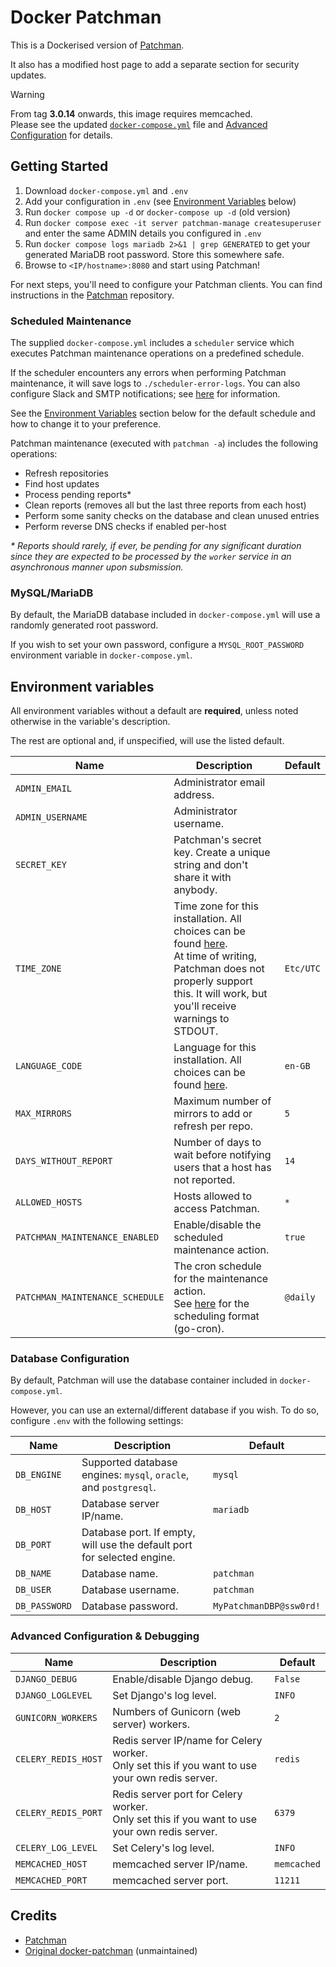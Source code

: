 # Docker Patchman

This is a Dockerised version of [Patchman](https://github.com/furlongm/patchman).

It also has a modified host page to add a separate section for security updates.

> [!WARNING]
> From tag **3.0.14** onwards, this image requires memcached.  
> Please see the updated [`docker-compose.yml`](https://github.com/tigattack/Patchman-Docker/blob/main/docker-compose.yml) file and [Advanced Configuration](#advanced-configuration--debugging) for details.

## Getting Started

1. Download `docker-compose.yml` and `.env`
2. Add your configuration in `.env` (see [Environment Variables](#environment-variables) below)
3. Run `docker compose up -d` or `docker-compose up -d` (old version)
4. Run `docker compose exec -it server patchman-manage createsuperuser` and enter the same ADMIN details you configured in `.env`
5. Run `docker compose logs mariadb 2>&1 | grep GENERATED` to get your generated MariaDB root password. Store this somewhere safe.
6. Browse to `<IP/hostname>:8080` and start using Patchman!

For next steps, you'll need to configure your Patchman clients. You can find instructions in the [Patchman](https://github.com/furlongm/patchman) repository.

### Scheduled Maintenance

The supplied `docker-compose.yml` includes a `scheduler` service which executes Patchman maintenance operations on a predefined schedule.

If the scheduler encounters any errors when performing Patchman maintenance, it will save logs to `./scheduler-error-logs`. You can also configure Slack and SMTP notifications; see [here](https://github.com/mcuadros/ofelia#logging) for information.

See the [Environment Variables](#environment-variables) section below for the default schedule and how to change it to your preference.

Patchman maintenance (executed with `patchman -a`) includes the following operations:

- Refresh repositories
- Find host updates
- Process pending reports\*
- Clean reports (removes all but the last three reports from each host)
- Perform some sanity checks on the database and clean unused entries
- Perform reverse DNS checks if enabled per-host

_\* Reports should rarely, if ever, be pending for any significant duration since they are expected to be processed by the `worker` service in an asynchronous manner upon subsmission._

### MySQL/MariaDB

By default, the MariaDB database included in `docker-compose.yml` will use a randomly generated root password.

If you wish to set your own password, configure a `MYSQL_ROOT_PASSWORD` environment variable in `docker-compose.yml`.

## Environment variables

All environment variables without a default are **required**, unless noted otherwise in the variable's description.

The rest are optional and, if unspecified, will use the listed default.

| Name                            | Description                                                                                                                                                                                                                                   | Default   |
|---------------------------------|-----------------------------------------------------------------------------------------------------------------------------------------------------------------------------------------------------------------------------------------------|-----------|
| `ADMIN_EMAIL`                   | Administrator email address.                                                                                                                                                                                                                  |           |
| `ADMIN_USERNAME`                | Administrator username.                                                                                                                                                                                                                       |           |
| `SECRET_KEY`                    | Patchman's secret key. Create a unique string and don't share it with anybody.                                                                                                                                                                |           |
| `TIME_ZONE`                     | Time zone for this installation. All choices can be found [here](http://en.wikipedia.org/wiki/List_of_tz_zones_by_name).<br>At time of writing, Patchman does not properly support this. It will work, but you'll receive warnings to STDOUT. | `Etc/UTC` |
| `LANGUAGE_CODE`                 | Language for this installation. All choices can be found [here](http://www.i18nguy.com/unicode/language-identifiers.html).                                                                                                                    | `en-GB`   |
| `MAX_MIRRORS`                   | Maximum number of mirrors to add or refresh per repo.                                                                                                                                                                                         | `5`       |
| `DAYS_WITHOUT_REPORT`           | Number of days to wait before notifying users that a host has not reported.                                                                                                                                                                   | `14`      |
| `ALLOWED_HOSTS`                 | Hosts allowed to access Patchman.                                                                                                                                                                                                             | `*`       |
| `PATCHMAN_MAINTENANCE_ENABLED`  | Enable/disable the scheduled maintenance action.                                                                                                                                                                                              | `true`    |
| `PATCHMAN_MAINTENANCE_SCHEDULE` | The cron schedule for the maintenance action.<br>See [here](https://pkg.go.dev/github.com/robfig/cron) for the scheduling format (go-cron).                                                                                                   | `@daily`  |

### Database Configuration

By default, Patchman will use the database container included in `docker-compose.yml`.

However, you can use an external/different database if you wish. To do so, configure `.env` with the following settings:

| Name          | Description                                                             | Default                 |
|---------------|-------------------------------------------------------------------------|-------------------------|
| `DB_ENGINE`   | Supported database engines: `mysql`, `oracle`, and `postgresql`.        | `mysql`                 |
| `DB_HOST`     | Database server IP/name.                                                | `mariadb`               |
| `DB_PORT`     | Database port. If empty, will use the default port for selected engine. |                         |
| `DB_NAME`     | Database name.                                                          | `patchman`              |
| `DB_USER`     | Database username.                                                      | `patchman`              |
| `DB_PASSWORD` | Database password.                                                      | `MyPatchmanDBP@ssw0rd!` |


### Advanced Configuration & Debugging

| Name                | Description                                                                                        | Default     |
|---------------------|----------------------------------------------------------------------------------------------------|-------------|
| `DJANGO_DEBUG`      | Enable/disable Django debug.                                                                       | `False`     |
| `DJANGO_LOGLEVEL`   | Set Django's log level.                                                                            | `INFO`      |
| `GUNICORN_WORKERS`  | Numbers of Gunicorn (web server) workers.                                                          | `2`         |
| `CELERY_REDIS_HOST` | Redis server IP/name for Celery worker.<br>Only set this if you want to use your own redis server. | `redis`     |
| `CELERY_REDIS_PORT` | Redis server port for Celery worker.<br>Only set this if you want to use your own redis server.    | `6379`      |
| `CELERY_LOG_LEVEL`  | Set Celery's log level.                                                                            | `INFO`      |
| `MEMCACHED_HOST`    | memcached server IP/name.                                                                          | `memcached` |
| `MEMCACHED_PORT`    | memcached server port.                                                                             | `11211`     |

## Credits

- [Patchman](https://github.com/furlongm/patchman)
- [Original docker-patchman](https://github.com/uqlibrary/docker-patchman) (unmaintained)
